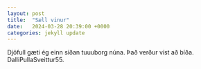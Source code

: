 ```yaml
---
layout: post
title:  "Sæll vinur"
date:   2024-03-28 20:39:00 +0000
categories: jekyll update
---
```

Djöfull gæti ég einn síðan tuuuborg núna.
Það verður víst að bíða.
DalliPullaSveittur55.